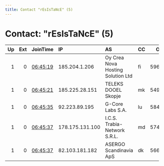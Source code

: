 ```yaml
---
title: Contact "rEsIsTaNcE" (5)
---
```


# Contact: "rEsIsTaNcE" (5)

|   Up |   Ext | JoinTime                                                                                              | IP              | AS                                | CC   |   ORp |   Dirp | OS    | Version   | Nickname   |   eFamMembers |
|-----:|------:|:------------------------------------------------------------------------------------------------------|:----------------|:----------------------------------|:-----|------:|-------:|:------|:----------|:-----------|--------------:|
|    1 |     0 | [06:45:19](https://nusenu.github.io/OrNetStats/w/relay/57B4BCE1920FF0E5325F3AD8EE6A1D040D3778DC.html) | 185.204.1.206   | Oy Crea Nova Hosting Solution Ltd | fi   | 59671 |      0 | Linux | 0.4.6.10  | rEsIsTaNcE |             1 |
|    1 |     0 | [06:45:21](https://nusenu.github.io/OrNetStats/w/relay/A1D2AD55DE0058D36F826ED51CF5E66F80ECED09.html) | 185.225.28.151  | TELEKS DOOEL Skopje               | mk   | 54966 |      0 | Linux | 0.4.6.10  | rEsIsTaNcE |             1 |
|    1 |     0 | [06:45:35](https://nusenu.github.io/OrNetStats/w/relay/1D5831C9A5993F050F9E04D71A4F24B1828BAF99.html) | 92.223.89.195   | G-Core Labs S.A.                  | lu   | 58442 |      0 | Linux | 0.4.6.10  | rEsIsTaNcE |             1 |
|    1 |     0 | [06:45:37](https://nusenu.github.io/OrNetStats/w/relay/61AE0D71F51CC18A037B6A0BBEC971927C27DBE6.html) | 178.175.131.100 | I.C.S. Trabia-Network S.R.L.      | md   | 57470 |      0 | Linux | 0.4.6.10  | rEsIsTaNcE |             1 |
|    1 |     0 | [06:45:37](https://nusenu.github.io/OrNetStats/w/relay/86226B9DDF168AA2E3F3FECED16C687AE7FE8CF3.html) | 82.103.181.182  | ASERGO Scandinavia ApS            | dk   | 56608 |      0 | Linux | 0.4.6.10  | rEsIsTaNcE |             1 |
